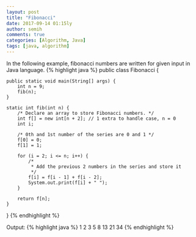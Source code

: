 ```yaml
---
layout: post
title: "Fibonacci"
date: 2017-09-14 01:15ly
author: semih
comments: true
categories: [Algorithm, Java]
tags: [java, algorithm]
---
```

In the following example, fibonacci numbers are written for given input in Java language.
{% highlight java %}
public class Fibonacci {

	public static void main(String[] args) {
		int n = 9;
		fib(n);
	}

	static int fib(int n) {
		/* Declare an array to store Fibonacci numbers. */
		int f[] = new int[n + 2]; // 1 extra to handle case, n = 0
		int i;

		/* 0th and 1st number of the series are 0 and 1 */
		f[0] = 0;
		f[1] = 1;

		for (i = 2; i <= n; i++) {
			/*
			 * Add the previous 2 numbers in the series and store it
			 */
			f[i] = f[i - 1] + f[i - 2];
			System.out.print(f[i] + " ");
		}

		return f[n];
	}
}
{% endhighlight %}

Output:
{% highlight java %}
1 2 3 5 8 13 21 34 
{% endhighlight %}
